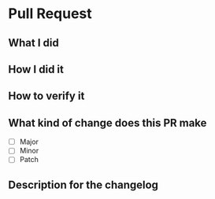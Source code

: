 <!--
Customized from the template
(https://github.com/thealphadollar/vanilla-i18n/blob/master/.github/PULL_REQUEST_TEMPLATE.md)

Please make sure you've read and understood our contributing guidelines;
https://github.com/thealphadollar/vanilla-i18n#-contributing

Please provide the following information:
-->

<!-- markdownlint-disable MD018 -->

# Pull Request

## What I did

## How I did it

## How to verify it

## What kind of change does this PR make

- [ ] Major
- [ ] Minor
- [ ] Patch

<!--
See: https://semver.org/
-->

## Description for the changelog

<!--
Write a short (one line) summary that describes the changes in this
pull request for inclusion in the changelog:
-->